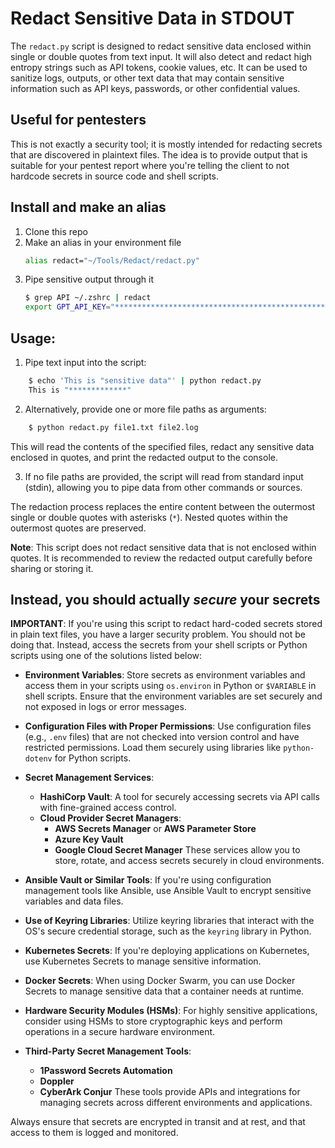 # Redact Sensitive Data in STDOUT

The `redact.py` script is designed to redact sensitive data enclosed within single or double quotes from text input. It will also detect and redact high entropy strings such as API tokens, cookie values, etc. It can be used to sanitize logs, outputs, or other text data that may contain sensitive information such as API keys, passwords, or other confidential values.

## Useful for pentesters

This is not exactly a security tool; it is mostly intended for redacting secrets that are discovered in plaintext files. The idea is to provide output that is suitable for your pentest report where you're telling the client to not hardcode secrets in source code and shell scripts. 

## Install and make an alias

1. Clone this repo
2. Make an alias in your environment file
    ```bash
    alias redact="~/Tools/Redact/redact.py"
    ```
3. Pipe sensitive output through it
    ```bash
    $ grep API ~/.zshrc | redact
    export GPT_API_KEY="***************************************************"
    ```


## Usage:

1. Pipe text input into the script:
```bash
    $ echo 'This is "sensitive data"' | python redact.py
    This is "*************"
```

2. Alternatively, provide one or more file paths as arguments:
```bash
    $ python redact.py file1.txt file2.log
```
This will read the contents of the specified files, redact any sensitive data enclosed in quotes, and print the redacted output to the console.

3. If no file paths are provided, the script will read from standard input (stdin), allowing you to pipe data from other commands or sources.

The redaction process replaces the entire content between the outermost single or double
quotes with asterisks (`*`). Nested quotes within the outermost quotes are preserved.

**Note**: This script does not redact sensitive data that is not enclosed within quotes.
It is recommended to review the redacted output carefully before sharing or storing it.


## Instead, you should actually *secure* your secrets

**IMPORTANT**: If you're using this script to redact hard-coded secrets stored in plain text files, you have a larger security problem. You should not be doing that. Instead, access the secrets from your shell scripts or Python scripts using one of the solutions listed below:

- **Environment Variables**: Store secrets as environment variables and access them in your scripts using `os.environ` in Python or `$VARIABLE` in shell scripts. Ensure that the environment variables are set securely and not exposed in logs or error messages.

- **Configuration Files with Proper Permissions**: Use configuration files (e.g., `.env` files) that are not checked into version control and have restricted permissions. Load them securely using libraries like `python-dotenv` for Python scripts.

- **Secret Management Services**:
  - **HashiCorp Vault**: A tool for securely accessing secrets via API calls with fine-grained access control.
  - **Cloud Provider Secret Managers**:
    - **AWS Secrets Manager** or **AWS Parameter Store**
    - **Azure Key Vault**
    - **Google Cloud Secret Manager**
    These services allow you to store, rotate, and access secrets securely in cloud environments.

- **Ansible Vault or Similar Tools**: If you're using configuration management tools like Ansible, use Ansible Vault to encrypt sensitive variables and data files.

- **Use of Keyring Libraries**: Utilize keyring libraries that interact with the OS's secure credential storage, such as the `keyring` library in Python.

- **Kubernetes Secrets**: If you're deploying applications on Kubernetes, use Kubernetes Secrets to manage sensitive information.

- **Docker Secrets**: When using Docker Swarm, you can use Docker Secrets to manage sensitive data that a container needs at runtime.

- **Hardware Security Modules (HSMs)**: For highly sensitive applications, consider using HSMs to store cryptographic keys and perform operations in a secure hardware environment.

- **Third-Party Secret Management Tools**:
  - **1Password Secrets Automation**
  - **Doppler**
  - **CyberArk Conjur**
  These tools provide APIs and integrations for managing secrets across different environments and applications.

Always ensure that secrets are encrypted in transit and at rest, and that access to them is logged and monitored.